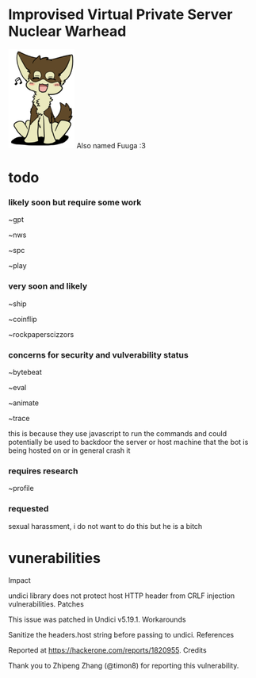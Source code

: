 # Improvised Virtual Private Server Nuclear Warhead

![](images/fuuga.png) Also named Fuuga :3

# todo

### likely soon but require some work
~gpt

~nws

~spc

~play

### very soon and likely

~ship

~coinflip

~rockpaperscizzors

### concerns for security and vulverability status 

~bytebeat

~eval

~animate

~trace

this is because they use javascript to run the commands and could potentially be used to backdoor the server or host machine that the bot is being hosted on or in general crash it

### requires research

~profile

### requested 

sexual harassment, i do not want to do this but he is a bitch

# vunerabilities

Impact

undici library does not protect host HTTP header from CRLF injection vulnerabilities.
Patches

This issue was patched in Undici v5.19.1.
Workarounds

Sanitize the headers.host string before passing to undici.
References

Reported at https://hackerone.com/reports/1820955.
Credits

Thank you to Zhipeng Zhang (@timon8) for reporting this vulnerability.
